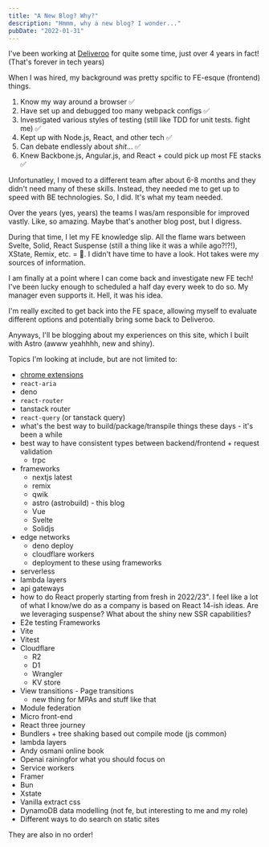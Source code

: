 ```yaml
---
title: "A New Blog? Why?"
description: "Hmmm, why a new blog? I wonder..."
pubDate: "2022-01-31"
---
```


I've been working at [Deliveroo](https://deliveroo.co.uk/) for quite some time, just over 4 years in fact! (That's forever in tech years)

When I was hired, my background was pretty spcific to FE-esque (frontend) things.

1. Know my way around a browser ✅
2. Have set up and debugged too many webpack configs ✅
3. Investigated various styles of testing (still like TDD for unit tests. fight me) ✅
4. Kept up with Node.js, React, and other tech ✅
5. Can debate endlessly about _shit_... ✅
6. Knew Backbone.js, Angular.js, and React + could pick up most FE stacks ✅

Unfortunatley, I moved to a different team after about 6-8 months and they didn't need many of these skills. Instead, they needed me to get up to speed with BE technologies. So, I did. It's what my team needed.

Over the years (yes, years) the teams I was/am responsible for improved vastly. Like, so amazing. Maybe that's another blog post, but I digress. 

During that time, I let my FE knowledge slip. All the flame wars between Svelte, Solid, React Suspense (still a thing like it was a while ago?!?!), XState, Remix, etc. = 🍿. I didn't have time to have a look. Hot takes were my sources of information.

I am finally at a point where I can come back and investigate new FE tech! I've been lucky enough to scheduled a half day every week to do so. My manager even supports it. Hell, it was his idea.

I'm really excited to get back into the FE space, allowing myself to evaluate different options and potentially bring some back to Deliveroo.

Anyways, I'll be blogging about my experiences on this site, which I built with Astro (awww yeahhhh, new and shiny).

Topics I'm looking at include, but are not limited to:

- [chrome extensions](my-first-chrome-extension.md)
- `react-aria`
- deno
- `react-router`
- tanstack router
- `react-query` (or tanstack query)
- what's the best way to build/package/transpile things these days - it's been a while
- best way to have consistent types between backend/frontend + request validation
    - trpc
- frameworks
    - nextjs latest
    - remix
    - qwik
    - astro (astrobuild) - this blog
    - Vue
    - Svelte
    - Solidjs
- edge networks
    - deno deploy
    - cloudflare workers
    - deployment to these using frameworks
- serverless
- lambda layers
- api gateways
- how to do React properly starting from fresh in 2022/23". I feel like a lot of what I know/we do as a company is based on React 14-ish ideas. Are we leveraging suspense? What about the shiny new SSR capabilities?
- E2e testing Frameworks
- Vite
- Vitest
- Cloudflare
    - R2
    - D1
    - Wrangler
    - KV store
- View transitions - Page transitions
    - new thing for MPAs and stuff like that
- Module federation
- Micro front-end
- React three journey
- Bundlers + tree shaking based out compile mode (js common)
- lambda layers
- Andy osmani online book
- Openai rainingfor what you should focus on
- Service workers
- Framer
- Bun
- Xstate
- Vanilla extract css
- DynamoDB data modelling (not fe, but interesting to me and my role)
- Different ways to do search on static sites

They are also in no order!